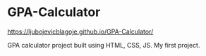 # GPA-Calculator
https://ljubojevicblagoje.github.io/GPA-Calculator/

GPA calculator project built using HTML, CSS, JS. My first project.
